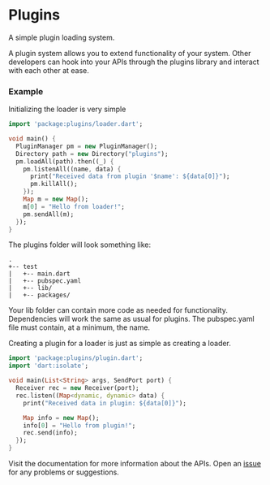# Plugins

A simple plugin loading system.

A plugin system allows you to extend functionality of your system. Other
developers can hook into your APIs through the plugins library and interact
with each other at ease.

### Example
Initializing the loader is very simple
```dart
import 'package:plugins/loader.dart';

void main() {
  PluginManager pm = new PluginManager();
  Directory path = new Directory("plugins");
  pm.loadAll(path).then((_) {
    pm.listenAll((name, data) {
      print("Received data from plugin '$name': ${data[0]}");
      pm.killAll();
    });
    Map m = new Map();
    m[0] = "Hello from loader!";
    pm.sendAll(m);
  });
}
```
The plugins folder will look something like:
```
.
+-- test
|   +-- main.dart
|   +-- pubspec.yaml
|   +-- lib/
|   +-- packages/
```
Your lib folder can contain more code as needed for functionality. Dependencies
will work the same as usual for plugins. The pubspec.yaml file must contain, at
a minimum, the name.

Creating a plugin for a loader is just as simple as creating a loader.
```dart
import 'package:plugins/plugin.dart';
import 'dart:isolate';

void main(List<String> args, SendPort port) {
  Receiver rec = new Receiver(port);
  rec.listen((Map<dynamic, dynamic> data) {
    print("Received data in plugin: ${data[0]}");

    Map info = new Map();
    info[0] = "Hello from plugin!";
    rec.send(info);
  });
}
```

Visit the documentation for more information about the APIs.
Open an [issue](https://github.com/samrg472/plugins.dart/issues) for any
problems or suggestions.
